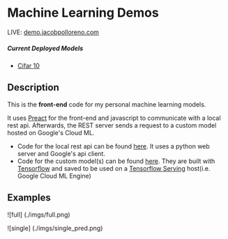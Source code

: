 # Machine Learning Demos
LIVE: [demo.jacobpolloreno.com](https://demo.jacobpolloreno.com)

##### Current Deployed Models
* [Cifar 10](https://demo.jacobpolloreno.com/cifar)

## Description
This is the **front-end** code for my personal machine learning models.

It uses [Preact](https://github.com/developit/preact)  for the front-end and javascript to communicate with a local rest api. Afterwards, the REST server sends a request to a custom model hosted on Google's Cloud ML.

* Code for the local rest api can be found [here](https://github.com/JacobPolloreno/Tensorflow_Serving_Hug_Api). It uses a python web server and Google's api client.
* Code for the custom model(s) can be found [here](https://github.com/JacobPolloreno/Tensorflow_Serving_Models). They are built with [Tensorflow](https://github.com/tensorflow/tensorflow) and saved to be used on a [Tensorflow Serving](https://github.com/tensorflow/serving) host(i.e. Google Cloud ML Engine)

## Examples

![full] (./imgs/full.png)

![single] (./imgs/single_pred.png)
